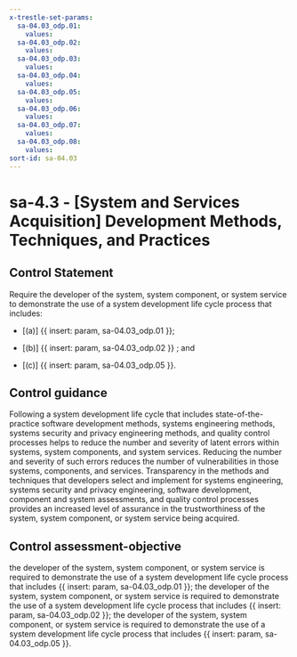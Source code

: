 ```yaml
---
x-trestle-set-params:
  sa-04.03_odp.01:
    values:
  sa-04.03_odp.02:
    values:
  sa-04.03_odp.03:
    values:
  sa-04.03_odp.04:
    values:
  sa-04.03_odp.05:
    values:
  sa-04.03_odp.06:
    values:
  sa-04.03_odp.07:
    values:
  sa-04.03_odp.08:
    values:
sort-id: sa-04.03
---
```


# sa-4.3 - \[System and Services Acquisition\] Development Methods, Techniques, and Practices

## Control Statement

Require the developer of the system, system component, or system service to demonstrate the use of a system development life cycle process that includes:

- \[(a)\] {{ insert: param, sa-04.03_odp.01 }};

- \[(b)\] {{ insert: param, sa-04.03_odp.02 }} ; and

- \[(c)\] {{ insert: param, sa-04.03_odp.05 }}.

## Control guidance

Following a system development life cycle that includes state-of-the-practice software development methods, systems engineering methods, systems security and privacy engineering methods, and quality control processes helps to reduce the number and severity of latent errors within systems, system components, and system services. Reducing the number and severity of such errors reduces the number of vulnerabilities in those systems, components, and services. Transparency in the methods and techniques that developers select and implement for systems engineering, systems security and privacy engineering, software development, component and system assessments, and quality control processes provides an increased level of assurance in the trustworthiness of the system, system component, or system service being acquired.

## Control assessment-objective

the developer of the system, system component, or system service is required to demonstrate the use of a system development life cycle process that includes {{ insert: param, sa-04.03_odp.01 }};
the developer of the system, system component, or system service is required to demonstrate the use of a system development life cycle process that includes {{ insert: param, sa-04.03_odp.02 }};
the developer of the system, system component, or system service is required to demonstrate the use of a system development life cycle process that includes {{ insert: param, sa-04.03_odp.05 }}.
